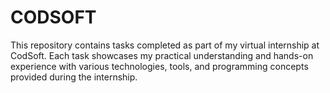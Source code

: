 # CODSOFT
This repository contains tasks completed as part of my virtual internship at CodSoft. Each task showcases my practical understanding and hands-on experience with various technologies, tools, and programming concepts provided during the internship.
